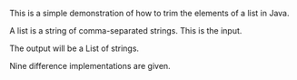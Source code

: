 This is a simple demonstration of how to trim the elements of a list in Java.

A list is a string of comma-separated strings. This is the input.

The output will be a List of strings.

Nine difference implementations are given.
